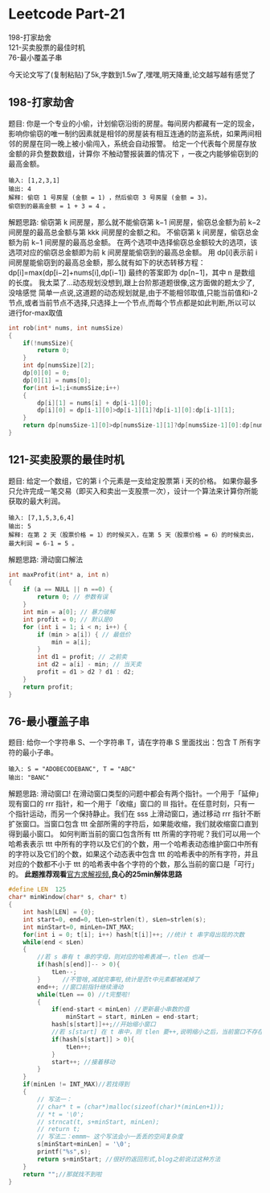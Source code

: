 # Leetcode Part-21



198-打家劫舍<br>
121-买卖股票的最佳时机<br>
76-最小覆盖子串
<!--more-->

今天论文写了(复制粘贴)了5k,字数到1.5w了,嘿嘿,明天降重,论文越写越有感觉了
## 198-打家劫舍
题目:
你是一个专业的小偷，计划偷窃沿街的房屋。每间房内都藏有一定的现金，影响你偷窃的唯一制约因素就是相邻的房屋装有相互连通的防盗系统，如果两间相邻的房屋在同一晚上被小偷闯入，系统会自动报警。
给定一个代表每个房屋存放金额的非负整数数组，计算你 不触动警报装置的情况下 ，一夜之内能够偷窃到的最高金额。
```
输入: [1,2,3,1]
输出: 4
解释: 偷窃 1 号房屋 (金额 = 1) ，然后偷窃 3 号房屋 (金额 = 3)。
偷窃到的最高金额 = 1 + 3 = 4 。
```
解题思路:
偷窃第 k 间房屋，那么就不能偷窃第 k−1 间房屋，偷窃总金额为前 k−2 间房屋的最高总金额与第 kkk 间房屋的金额之和。
不偷窃第 k 间房屋，偷窃总金额为前 k−1 间房屋的最高总金额。
在两个选项中选择偷窃总金额较大的选项，该选项对应的偷窃总金额即为前 k 间房屋能偷窃到的最高总金额。
用 dp[i]表示前 i 间房屋能偷窃到的最高总金额，那么就有如下的状态转移方程：
dp[i]=max⁡(dp[i−2]+nums[i],dp[i−1])
最终的答案即为 dp[n−1]，其中 n 是数组的长度。
我太菜了...动态规划没想到,跟上台阶那道题很像,这方面做的题太少了,没啥感觉
简单一点说,这道题的动态规划就是,由于不能相邻取值,只能当前值和i-2节点,或者当前节点不选择,只选择上一个节点,而每个节点都是如此判断,所以可以进行for-max取值
```c
int rob(int* nums, int numsSize)
{
    if(!numsSize){
        return 0;
    }
    int dp[numsSize][2];
    dp[0][0] = 0;
    dp[0][1] = nums[0];
    for(int i=1;i<numsSize;i++)
    {
        dp[i][1] = nums[i] + dp[i-1][0];
        dp[i][0] = dp[i-1][0]>dp[i-1][1]?dp[i-1][0]:dp[i-1][1];
    }
    return dp[numsSize-1][0]>dp[numsSize-1][1]?dp[numsSize-1][0]:dp[numsSize-1][1];
}
```

## 121-买卖股票的最佳时机
题目:
给定一个数组，它的第 i 个元素是一支给定股票第 i 天的价格。
如果你最多只允许完成一笔交易（即买入和卖出一支股票一次），设计一个算法来计算你所能获取的最大利润。
```
输入: [7,1,5,3,6,4]
输出: 5
解释: 在第 2 天（股票价格 = 1）的时候买入，在第 5 天（股票价格 = 6）的时候卖出，最大利润 = 6-1 = 5 。
```
解题思路:
滑动窗口解法
```c
int maxProfit(int* a, int n)
{
	if (a == NULL || n ==0) {
		return 0; // 参数有误 
	}
	int min = a[0]; // 暴力破解 
	int profit = 0; // 默认是0 
	for (int i = 1; i < n; i++) {
		if (min > a[i]) { // 最低价 
			min = a[i];
		}
		int d1 = profit; // 之前卖 
		int d2 = a[i] - min; // 当天卖 
		profit = d1 > d2 ? d1 : d2;
	}	
	return profit;
}
```

## 76-最小覆盖子串
题目:
给你一个字符串 S、一个字符串 T，请在字符串 S 里面找出：包含 T 所有字符的最小子串。
```
输入: S = "ADOBECODEBANC", T = "ABC"
输出: "BANC"
```
解题思路: 滑动窗口!
在滑动窗口类型的问题中都会有两个指针。一个用于「延伸」现有窗口的 rrr 指针，和一个用于「收缩」窗口的 lll 指针。在任意时刻，只有一个指针运动，而另一个保持静止。我们在 sss 上滑动窗口，通过移动 rrr 指针不断扩张窗口。当窗口包含 ttt 全部所需的字符后，如果能收缩，我们就收缩窗口直到得到最小窗口。
如何判断当前的窗口包含所有 ttt 所需的字符呢？我们可以用一个哈希表表示 ttt 中所有的字符以及它们的个数，用一个哈希表动态维护窗口中所有的字符以及它们的个数，如果这个动态表中包含 ttt 的哈希表中的所有字符，并且对应的个数都不小于 ttt 的哈希表中各个字符的个数，那么当前的窗口是「可行」的。
**此题推荐观看**[官方求解视频](https://leetcode-cn.com/problems/minimum-window-substring/solution/zui-xiao-fu-gai-zi-chuan-by-leetcode-solution/)**,良心的25min解体思路**
```c
#define LEN  125
char* minWindow(char* s, char* t)
{
    int hash[LEN] = {0};
    int start=0, end=0, tLen=strlen(t), sLen=strlen(s);
    int minStart=0, minLen=INT_MAX;
    for(int i = 0; t[i]; i++) hash[t[i]]++;	//统计 t 串字母出现的次数
    while(end < sLen)
    {
    	//若 s 串有 t 串的字母，则对应的哈希表减一，tlen 也减一
        if(hash[s[end]]-- > 0){
            tLen--;
        }      //不管啥,减就完事啦,统计是否t中元素都被减掉了
        end++; //窗口前指针继续滑动
        while(tLen == 0) //t完整啦!
        {
            if(end-start < minLen) //更新最小串数的值
                minStart = start, minLen = end-start;
            hash[s[start]]++;//开始缩小窗口
            //若 s[start] 在 t 串中，则 tlen 要++,说明缩小之后，当前窗口不存在有效的子串了
            if(hash[s[start]] > 0){
                tLen++; 
            } 
            start++; //接着移动
        }
    }
    if(minLen != INT_MAX)//若找得到
    {
    	// 写法一：
        // char* t = (char*)malloc(sizeof(char)*(minLen+1));
        // *t = '\0';
        // strncat(t, s+minStart, minLen);
        // return t;
        // 写法二：emmm~ 这个写法会小一丢丢的空间复杂度
        s[minStart+minLen] = '\0';
        printf("%s",s);
        return s+minStart; //很好的返回形式,blog之前说过这种方法
    }
    return "";//那就找不到啦
} 
```
